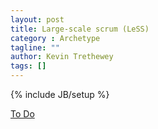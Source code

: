 ```yaml
---
layout: post
title: Large-scale scrum (LeSS)
category : Archetype
tagline: ""
author: Kevin Trethewey
tags: []
---
```

{% include JB/setup %}

[To Do](/Explanation/TODO)